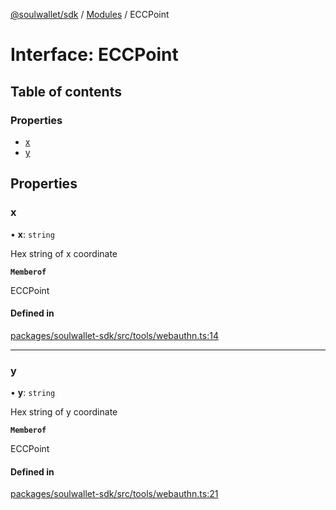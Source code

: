 [@soulwallet/sdk](../README.md) / [Modules](../modules.md) / ECCPoint

# Interface: ECCPoint

## Table of contents

### Properties

- [x](ECCPoint.md#x)
- [y](ECCPoint.md#y)

## Properties

### x

• **x**: `string`

Hex string of x coordinate

**`Memberof`**

ECCPoint

#### Defined in

[packages/soulwallet-sdk/src/tools/webauthn.ts:14](https://github.com/SoulWallet/soulwalletlib/blob/32f4da1/packages/soulwallet-sdk/src/tools/webauthn.ts#L14)

___

### y

• **y**: `string`

Hex string of y coordinate

**`Memberof`**

ECCPoint

#### Defined in

[packages/soulwallet-sdk/src/tools/webauthn.ts:21](https://github.com/SoulWallet/soulwalletlib/blob/32f4da1/packages/soulwallet-sdk/src/tools/webauthn.ts#L21)
